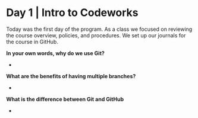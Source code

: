 # Day 1 | Intro to Codeworks

Today was the first day of the program. As a class we focused on reviewing the course overview, policies, and procedures. We set up our journals for the course in GitHub.

**In your own words, why do we use Git?**

+ 

**What are the benefits of having multiple branches?**

+ 

**What is the difference between Git and GitHub**

+ 